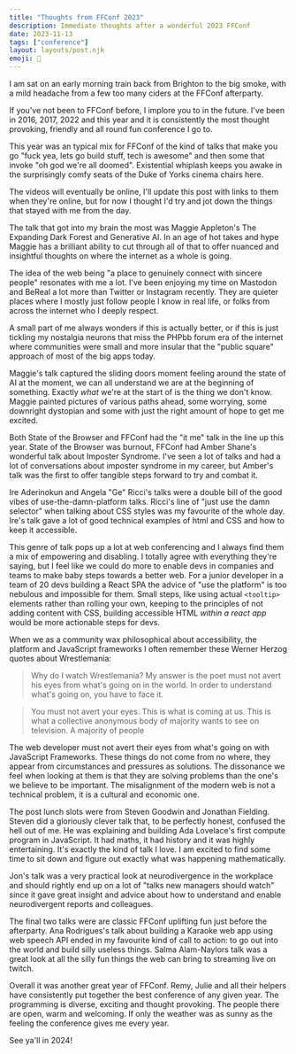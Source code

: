 ```yaml
---
title: "Thoughts from FFConf 2023"
description: Immediate thoughts after a wonderful 2023 FFConf
date: 2023-11-13
tags: ["conference"]
layout: layouts/post.njk
emoji: 🤔
---
```


I am sat on an early morning train back from Brighton to the big smoke, with a mild headache from a few too many ciders at the FFConf afterparty.

If you've not been to FFConf before, I implore you to in the future. I've been in 2016, 2017, 2022 and this year and it is consistently the most thought provoking, friendly and all round fun conference I go to.

This year was an typical mix for FFConf of the kind of talks that make you go "fuck yea, lets go build stuff, tech is awesome" and then some that invoke "oh god we're all doomed". Existential whiplash keeps you awake in the surprisingly comfy seats of the Duke of Yorks cinema chairs here.

The videos will eventually be online, I'll update this post with links to them when they're online, but for now I thought I'd try and jot down the things that stayed with me from the day.

The talk that got into my brain the most was Maggie Appleton's The Expanding Dark Forest and Generative AI. In an age of hot takes and hype Maggie has a brilliant ability to cut through all of that to offer nuanced and insightful thoughts on where the internet as a whole is going.

The idea of the web being "a place to genuinely connect with sincere people" resonates with me a lot. I've been enjoying my time on Mastodon and BeReal a lot more than Twitter or Instagram recently. They are quieter places where I mostly just follow people I know in real life, or folks from across the internet who I deeply respect.

A small part of me always wonders if this is actually better, or if this is just tickling my nostalgia neurons that miss the PHPbb forum era of the internet where communities were small and more insular that the "public square" approach of most of the big apps today.

Maggie's talk captured the sliding doors moment feeling around the state of AI at the moment, we can all understand we are at the beginning of something. Exactly _what_ we're at the start of is the thing we don't know. Maggie painted pictures of various paths ahead, some worrying, some downright dystopian and some with just the right amount of hope to get me excited.

Both State of the Browser and FFConf had the "it me" talk in the line up this year. State of the Browser was burnout, FFConf had Amber Shane's wonderful talk about Imposter Syndrome. I've seen a lot of talks and had a lot of conversations about imposter syndrome in my career, but Amber's talk was the first to offer tangible steps forward to try and combat it.

Ire Aderinokun and Angela "Ge" Ricci's talks were a double bill of the good vibes of use-the-damn-platform talks. Ricci's line of "just use the damn selector" when talking about CSS styles was my favourite of the whole day. Ire's talk gave a lot of good technical examples of html and CSS and how to keep it accessible.

This genre of talk pops up a lot at web conferencing and I always find them a mix of empowering and disabling. I totally agree with everything they're saying, but I feel like we could do more to enable devs in companies and teams to make baby steps towards a better web. For a junior developer in a team of 20 devs building a React SPA the advice of "use the platform" is too nebulous and impossible for them. Small steps, like using actual `<tooltip>` elements rather than rolling your own, keeping to the principles of not adding content with CSS, building accessible HTML _within a react app_ would be more actionable steps for devs.

When we as a community wax philosophical about accessibility, the platform and JavaScript frameworks I often remember these Werner Herzog quotes about Wrestlemania:

> Why do I watch Wrestlemania? My answer is the poet must not avert his eyes from what's going on in the world. In order to understand what's going on, you have to face it.

> You must not avert your eyes. This is what is coming at us. This is what a collective anonymous body of majority wants to see on television. A majority of people

The web developer must not avert their eyes from what's going on with JavaScript Frameworks. These things do not come from no where, they appear from circumstances and pressures as solutions. The dissonance we feel when looking at them is that they are solving problems than the one's we believe to be important. The misalignment of the modern web is not a technical problem, it is a cultural and economic one.

The post lunch slots were from Steven Goodwin and Jonathan Fielding. Steven did a gloriously clever talk that, to be perfectly honest, confused the hell out of me. He was explaining and building Ada Lovelace's first compute program in JavaScript. It had maths, it had history and it was highly entertaining. It's exactly the kind of talk I love. I am excited to find some time to sit down and figure out exactly what was happening mathematically.

Jon's talk was a very practical look at neurodivergence in the workplace and should rightly end up on a lot of "talks new managers should watch" since it gave great insight and advice about how to understand and enable neurodivergent reports and colleagues.

The final two talks were are classic FFConf uplifting fun just before the afterparty. Ana Rodrigues's talk about building a Karaoke web app using web speech API ended in my favourite kind of call to action: to go out into the world and build silly useless things. Salma Alam-Naylors talk was a great look at all the silly fun things the web can bring to streaming live on twitch.

Overall it was another great year of FFConf. Remy, Julie and all their helpers have consistently put together the best conference of any given year. The programming is diverse, exciting and thought provoking. The people there are open, warm and welcoming. If only the weather was as sunny as the feeling the conference gives me every year.

See ya'll in 2024!
